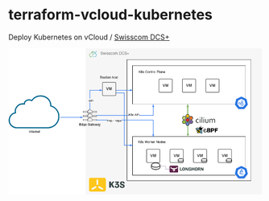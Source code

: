 # terraform-vcloud-kubernetes
Deploy Kubernetes on vCloud / [Swisscom DCS+](https://dcsguide.scapp.swisscom.com/)

![DCS+ Kubernetes](dcs_k8s.png)
